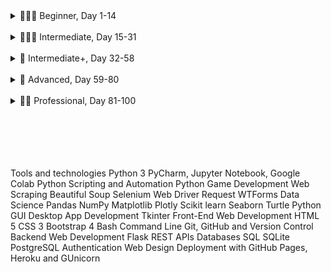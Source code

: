 <details>

<summary>👨🏻‍🎓 Beginner, Day 1-14</summary>]()

### 👨🏻‍🎓 Beginner

#### ❌ 1. [Working with Variables in Python to Manage Data]()

#### ❌ 2. [Understanding Data Types and How to Manipulate Strings]()

#### ❌ 3. [Control Flow and Logical Operators]()

#### ❌ 4. [Randomisation and Python Lists]()

#### ❌ 5. [Python Loops]()

#### ❌ 6. [Python Functions & Karel]()

#### ❌ 7. [Hangman]()

#### ❌ 8. [Function Parameters & Caesar Cipher]()

#### ❌ 9. [Dictionaries, Nesting and the Secret Auction]()

#### ❌ 10. [Function Return Values and the Calculator Project]()

#### 🏁 11. [Blackjack Capstone Project]()

#### ❌ 12. [Scope and Namespacing in Python]()

#### ❌ 13. [Debugging: How to Find and Fix Errors in your Code]()

#### ❌ 14. [Higher Lower Game Project]()

</details>

<br>

<details>

<summary>🏋🏻‍♂️ Intermediate, Day 15-31</summary>]()

### 🏋🏻‍♂️ Intermediate

#### ❌ 15. [Local Development Environment Setup & the Coffee Machine Project]()

#### ❌ 16. [Object Oriented Programming (OOP)]()

#### ❌ 17. [The Quiz Project & the Benefits of OOP]()

#### ❌ 18. [Turtle Graphics and GUIs]()

#### ❌ 19. [Instances, State and Higher Order Functions]()

#### ❌ 20. [Build the Snake Game Part 1: Animation & Coordinates]()

#### ❌ 21. [Build the Snake Game Part 2: Inheritance & List Slicing]()

#### ❌ 22. [Build Pong: The Famous Arcade Game]()

#### 🏁 23. [The Turtle Crossing Capstone Project]()

#### ❌ 24. [Files, Directories and Paths]()

#### ❌ 25. [Working with CSV Data and the Pandas Library]()

#### ❌ 26. [List Comprehension & the NATO Pilot's Alphabet]()

#### ❌ 27. [Tkinter, \*args, \*\*kwargs and Creating GUI Programs]()

#### ❌ 28. [Tkinter, Dynamic Typing and the Pomodoro GUI Application]()

#### ❌ 29. [Building a Password Manager GUI App with Tkinter]()

#### ❌ 30. [Errors, Exceptions and JSON Data: Improving the Password Manager]()

#### 🏁 31. [Capstone Project - Flash Card App]()

</details>

<br>

<details>

<summary>💪 Intermediate+, Day 32-58</summary>]()

### 💪 Intermediate+

#### ❌ 32. [Send Email (smtplib) & Manage Dates (datetime): The Automated #### Birthday Wisher]()

#### ❌ 33. [API Endpoints and API Parameters - ISS Overhead Notifier]()

#### ❌ 34. [API Practice - Creating a GUI Quiz App]()

#### ❌ 35. [Keys, Authentication & Environment Variables: Send SMS]()

#### ❌ 36. [Stock Trading News Alert Project]()

#### ❌ 37. [Habit Tracking Pixel Project]()

#### ❌ 38. [Build a Workout Tracking App that Talks to Google Sheets!]()

#### 🏳️ 39. [Capstone Part 1: Flight Deal Finder]()

#### 🏳️ 40. [Capstone Part 2: Flight Club!]()

#### ❌ 41. [Introduction to HTML]()

#### ❌ 42. [Intermediate HTML]()

#### ❌ 43. [Introduction to CSS]()

#### ❌ 44. [Intermediate CSS]()

#### ❌ 45. [Web Scraping with Beautiful Soup]()

#### ❌ 46. [Create a Spotify Playlist using the Musical Time Machine]()

#### ❌ 47. [Create an Automated Amazon Price Tracker]()

#### ❌ 48. [Selenium Webdriver and Game Playing Bot]()

#### ❌ 49. [Automating Job Applications on LinkedIn]()

#### ❌ 50. [Automated Tinder Swiper]()

#### ❌ 51. [Internet Speed Twitter Complaint Bot]()

#### ❌ 52. [Instagram Follower Bot]()

#### ❌ 53. [Automated Data Entry Job]()

#### ❌ 54. [Introduction to Web Development with Flask]()

#### ❌ 55. [HTML & URL Parsing in Flask and the Higher Lower Game]()

#### ❌ 56. [Rendering HTML/Static Files and Name Card Project]()

#### ❌ 57. [Templating with Jinja and Blog Project]()

#### ❌ 58. [Bootstrap]()

</details>

<br>

<details>

<summary>🚀 Advanced, Day 59-80</summary>]()

### 🚀 Advanced

#### ❌ 59. [Upgraded Blog with Bootstrap]()

#### ❌ 60. [HTML Forms with Flask]()

#### ❌ 61. [Building Advanced Forms with WTForms]()

#### ❌ 62. [Flask, WTForms, Bootstrap and CSV - Coffee & Wifi Project]()

#### ❌ 63. [Databases and with SQLite and SQLAlchemy]()

#### ❌ 64. [My Top 10 Movies Website]()

#### ❌ 65. [Web Design School - How to Create a Website that People will Love]()

#### ❌ 66. [Building Your Own API with RESTful Routing]()

#### 🏳️ 67. [Blog Capstone Project Part 3 - RESTful Routing]()

#### ❌ 68. [Authentication with Flask]()

#### 🏳️ 69. [Blog Capstone Project Part 4 - Adding Users]()

#### ❌ 70. [Deploying Your Web Application with Heroku]()

#### ❌ 71. [Data Exploration with Pandas: College Major]()

#### ❌ 72. [Data Visualisation with Matplotlib: Programming Languages]()

#### ❌ 73. [Aggregate & Merge Data with Pandas: Analyse the LEGO Dataset]()

#### ❌ 74. [Google Trends Data: Resampling and Visualising Time Series]()

#### ❌ 75. [Beautiful Plotly Charts & Analysing the Android App Store]()

#### ❌ 76. [Computation with NumPy and N-Dimensional Arrays]()

#### ❌ 77. [Linear Regression and Data Visualisation with Seaborn]()

#### ❌ 78. [Analysing the Nobel Prize with Plotly, Matplotlib & Seaborn]()

#### ❌ 79. [The Tragic Discovery of Handwashing: t-Tests & Distributions]()

#### 🏳️ 80. [Capstone Project - Predict House Prices]()

</details>

<br>

<details>

<summary>👨‍💻 Professional, Day 81-100</summary>]()

### 👨‍💻 Professional

#### ❌ 81. [Portfolio Project - Text to Morse Code Converter]()

#### ❌ 82. [Portfolio Project - A website to show off your skills and the things I built]()

#### ❌ 83. [Portfolio Project - Built a text-based version of the Tic Tac Toe game]()

#### ❌ 84. [Portfolio Project - A program where you can upload images and add a watermark]()

#### ❌ 85. [Portfolio Project - A Tkinter GUI desktop application that tests your typing speed]()

#### ❌ 86. [Portfolio Project - Using Python Turtle, build a clone of the 80s hit game Breakout]()

#### ❌ 87. [Portfolio Project - Built a website that lists cafes with wifi and power for remote working]()

#### ❌ 88. [Portfolio Project - Built a todo list website with Flask]()

#### ❌ 89. [Portfolio Project - Disappearing Text Writing App]()

#### ❌ 90. [Portfolio Project - Convert PDF to Audiobook]()

#### ❌ 91. [Portfolio Project - Image Colour Palette Generator]()

#### ❌ 92. [Portfolio Project - Built a custom web scraper to collect data]()

#### ❌ 93. [Portfolio Project - Automate the Google Dinosaur Game]()

#### ❌ 94. [Portfolio Project - Space Invaders]()

#### ❌ 95. [Portfolio Project - Built a custom website using an API]()

#### ❌ 96. [Portfolio Project - An eCommerce website with payment processing]()

#### ❌ 97. [Portfolio Project - Sent a WhatsApp Message with Python]()

#### ❌ 98. [Portfolio Project - Analysed and Visualise the Space Race]()

#### ❌ 99. [Portfolio Project - Analyzing Deaths involving Police in the United States]()

#### ❌100. [Portfolio Project - Predicting Earnings using Multivariable Regression]()

</details>

<br>
<br>
<br>
<br>
<br>

Tools and technologies
Python 3
PyCharm, Jupyter Notebook, Google Colab
Python Scripting and Automation
Python Game Development
Web Scraping
Beautiful Soup
Selenium Web Driver
Request
WTForms
Data Science
Pandas
NumPy
Matplotlib
Plotly
Scikit learn
Seaborn
Turtle
Python GUI Desktop App Development
Tkinter
Front-End Web Development
HTML 5
CSS 3
Bootstrap 4
Bash Command Line
Git, GitHub and Version Control
Backend Web Development
Flask
REST
APIs
Databases
SQL
SQLite
PostgreSQL
Authentication
Web Design
Deployment with GitHub Pages, Heroku and GUnicorn
